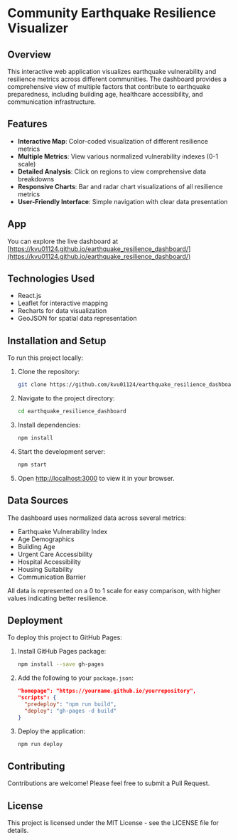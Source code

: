 # Community Earthquake Resilience Visualizer

## Overview

This interactive web application visualizes earthquake vulnerability and resilience metrics across different communities. The dashboard provides a comprehensive view of multiple factors that contribute to earthquake preparedness, including building age, healthcare accessibility, and communication infrastructure.

## Features

- **Interactive Map**: Color-coded visualization of different resilience metrics
- **Multiple Metrics**: View various normalized vulnerability indexes (0-1 scale)
- **Detailed Analysis**: Click on regions to view comprehensive data breakdowns
- **Responsive Charts**: Bar and radar chart visualizations of all resilience metrics
- **User-Friendly Interface**: Simple navigation with clear data presentation

## App

You can explore the live dashboard at [https://kvu01124.github.io/earthquake_resilience_dashboard/](https://kvu01124.github.io/earthquake_resilience_dashboard/)

## Technologies Used

- React.js
- Leaflet for interactive mapping
- Recharts for data visualization
- GeoJSON for spatial data representation

## Installation and Setup

To run this project locally:

1. Clone the repository:
   ```bash
   git clone https://github.com/kvu01124/earthquake_resilience_dashboard.git
   ```

2. Navigate to the project directory:
   ```bash
   cd earthquake_resilience_dashboard
   ```

3. Install dependencies:
   ```bash
   npm install
   ```

4. Start the development server:
   ```bash
   npm start
   ```

5. Open [http://localhost:3000](http://localhost:3000) to view it in your browser.

## Data Sources

The dashboard uses normalized data across several metrics:
- Earthquake Vulnerability Index
- Age Demographics
- Building Age
- Urgent Care Accessibility
- Hospital Accessibility
- Housing Suitability
- Communication Barrier

All data is represented on a 0 to 1 scale for easy comparison, with higher values indicating better resilience.

## Deployment

To deploy this project to GitHub Pages:

1. Install GitHub Pages package:
   ```bash
   npm install --save gh-pages
   ```

2. Add the following to your `package.json`:
   ```json
   "homepage": "https://yourname.github.io/yourrepository",
   "scripts": {
     "predeploy": "npm run build",
     "deploy": "gh-pages -d build"
   }
   ```

3. Deploy the application:
   ```bash
   npm run deploy
   ```

## Contributing

Contributions are welcome! Please feel free to submit a Pull Request.

## License

This project is licensed under the MIT License - see the LICENSE file for details.
